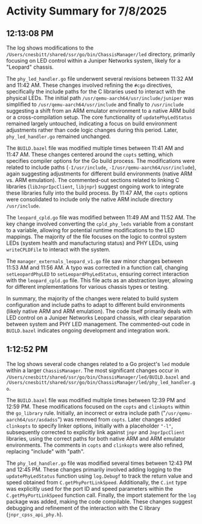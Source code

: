 # Activity Summary for 7/8/2025

## 12:13:08 PM
The log shows modifications to the `/Users/cnesbitt/shared/ssr/go/bin/ChassisManager/led` directory, primarily focusing on LED control within a Juniper Networks system, likely for a "Leopard" chassis.

The `phy_led_handler.go` file underwent several revisions between 11:32 AM and 11:42 AM.  These changes involved refining the `#cgo` directives, specifically the include paths for the C libraries used to interact with the physical LEDs. The initial path `/usr/qemu-aarch64/usr/include/juniper` was simplified to `/usr/qemu-aarch64/usr/include` and finally to `/usr/include` suggesting a shift from an ARM emulator environment to a native ARM build or a cross-compilation setup. The core functionality of `updatePhyLedStatus` remained largely untouched, indicating a focus on build environment adjustments rather than code logic changes during this period.  Later,  `phy_led_handler.go` remained unchanged.

The `BUILD.bazel` file was modified multiple times between 11:41 AM and 11:47 AM. These changes centered around the `copts` setting, which specifies compiler options for the Go build process. The modifications were related to include paths (`-I/usr/include`, `-I/usr/qemu-aarch64/usr/include`),  again suggesting adjustments for different build environments (native ARM vs. ARM emulation).  The commented-out sections related to linking C libraries (`libJnprIpcClient`, `libjnpr`) suggest ongoing work to integrate these libraries fully into the build process.  By 11:47 AM, the `copts` options were consolidated to include only the native ARM include directory `/usr/include`.

The `leopard_cpld.go` file was modified between 11:49 AM and 11:52 AM. The key change involved converting the `cpld_phy_leds` variable from a constant to a variable, allowing for potential runtime modifications to the LED mappings.  The majority of the file focuses on the logic to control system LEDs (system health and manufacturing status) and PHY LEDs, using  `writeCPLDFile` to interact with the system.

The `manager_externals_leopard_v1.go` file saw minor changes between 11:53 AM and 11:56 AM. A typo was corrected in a function call, changing `setLeopardPhyLED` to `setLeopardPhyLedStatus`, ensuring correct interaction with the `leopard_cpld.go` file.  This file acts as an abstraction layer, allowing for different implementations for various chassis types or testing.

In summary, the majority of the changes were related to build system configuration and include paths to adapt to different build environments (likely native ARM and ARM emulation). The code itself primarily deals with LED control on a Juniper Networks Leopard chassis, with clear separation between system and PHY LED management.  The commented-out code in `BUILD.bazel` indicates ongoing development and integration work.


## 1:12:52 PM
The log shows several code changes related to a Go project's `led` module within a larger `ChassisManager`.  The most significant changes occur in `/Users/cnesbitt/shared/ssr/go/bin/ChassisManager/led/BUILD.bazel` and `/Users/cnesbitt/shared/ssr/go/bin/ChassisManager/led/phy_led_handler.go`.

The `BUILD.bazel` file was modified multiple times between 12:39 PM and 12:59 PM. These modifications focused on the `copts` and `clinkopts` within the `go_library` rule.  Initially, an incorrect or extra include path ("`/usr/qemu-aarch64/usr/asdadss`") was removed from `copts`. Later changes added `clinkopts` to specify linker options, initially with a placeholder `"-l"`, subsequently corrected to explicitly link against  `jnpr` and `JnprIpcClient` libraries, using the correct paths for both native ARM and ARM emulator environments. The comments in `copts` and `clinkopts` were also refined, replacing "include" with "path".


The `phy_led_handler.go` file was modified several times between 12:43 PM and 12:45 PM. These changes primarily involved adding logging to the `updatePhyLedStatus` function using `log.Debugf` to track the return value and speed obtained from `C.getPhyPortLinkSpeed`.  Additionally, the `C.int` type was explicitly used for the port ID and speed parameters within the `C.getPhyPortLinkSpeed` function call. Finally, the import statement for the `log` package was added, making the code compilable.  These changes suggest debugging and refinement of the interaction with the C library (`jnpr_cpss_api_phy.h`).
